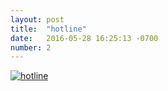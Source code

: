```yaml
---
layout: post
title:  "hotline"
date:   2016-05-28 16:25:13 -0700
number: 2
---
```


[![hotline](comic_images/002_hotline.png)](comic_images/002_hotline.png)

